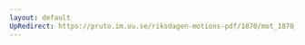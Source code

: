 ```yaml
---
layout: default
UpRedirect: https://pruto.im.uu.se/riksdagen-motions-pdf/1870/mot_1870__ak__10/mot_1870__ak__10-009.pdf
---
```

